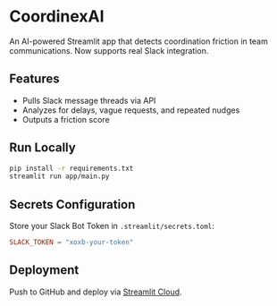 # CoordinexAI

An AI-powered Streamlit app that detects coordination friction in team communications. Now supports real Slack integration.

## Features
- Pulls Slack message threads via API
- Analyzes for delays, vague requests, and repeated nudges
- Outputs a friction score

## Run Locally
```bash
pip install -r requirements.txt
streamlit run app/main.py
```

## Secrets Configuration
Store your Slack Bot Token in `.streamlit/secrets.toml`:
```toml
SLACK_TOKEN = "xoxb-your-token"
```

## Deployment
Push to GitHub and deploy via [Streamlit Cloud](https://share.streamlit.io).
